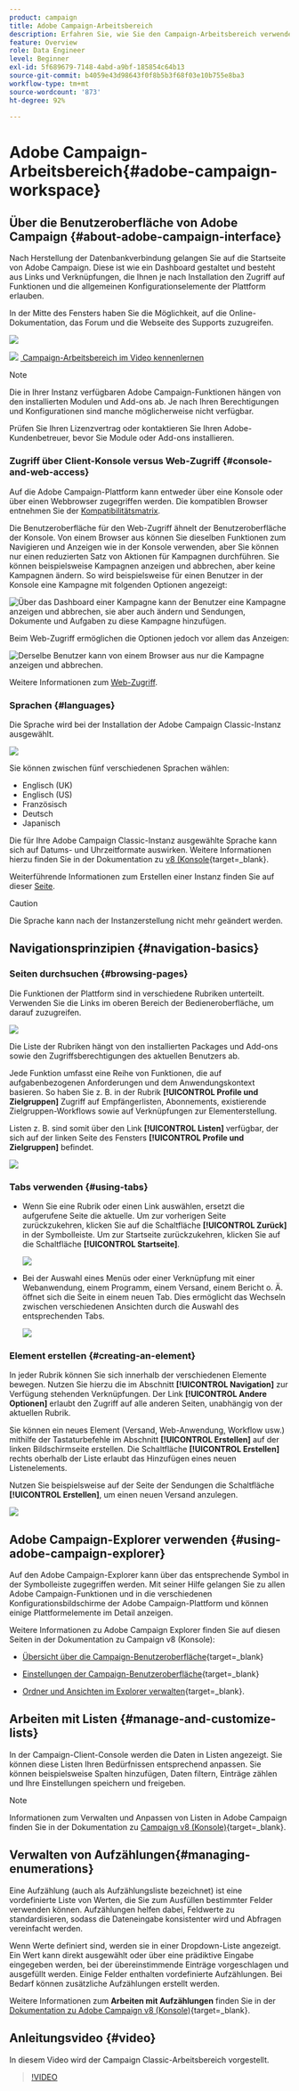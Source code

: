 ```yaml
---
product: campaign
title: Adobe Campaign-Arbeitsbereich
description: Erfahren Sie, wie Sie den Campaign-Arbeitsbereich verwenden und anpassen.
feature: Overview
role: Data Engineer
level: Beginner
exl-id: 5f689679-7148-4abd-a9bf-185854c64b13
source-git-commit: b4059e43d98643f0f8b5b3f68f03e10b755e8ba3
workflow-type: tm+mt
source-wordcount: '873'
ht-degree: 92%

---
```


# Adobe Campaign-Arbeitsbereich{#adobe-campaign-workspace}

## Über die Benutzeroberfläche von Adobe Campaign {#about-adobe-campaign-interface}

Nach Herstellung der Datenbankverbindung gelangen Sie auf die Startseite von Adobe Campaign. Diese ist wie ein Dashboard gestaltet und besteht aus Links und Verknüpfungen, die Ihnen je nach Installation den Zugriff auf Funktionen und die allgemeinen Konfigurationselemente der Plattform erlauben.

In der Mitte des Fensters haben Sie die Möglichkeit, auf die Online-Dokumentation, das Forum und die Webseite des Supports zuzugreifen.

![](assets/d_ncs_user_interface_home.png)

![](assets/do-not-localize/how-to-video.png) [&#x200B; Campaign-Arbeitsbereich im Video kennenlernen](#video)

>[!NOTE]
>
>Die in Ihrer Instanz verfügbaren Adobe Campaign-Funktionen hängen von den installierten Modulen und Add-ons ab. Je nach Ihren Berechtigungen und Konfigurationen sind manche möglicherweise nicht verfügbar.
>
>Prüfen Sie Ihren Lizenzvertrag oder kontaktieren Sie Ihren Adobe-Kundenbetreuer, bevor Sie Module oder Add-ons installieren.

### Zugriff über Client-Konsole versus Web-Zugriff {#console-and-web-access}

Auf die Adobe Campaign-Plattform kann entweder über eine Konsole oder über einen Webbrowser zugegriffen werden. Die kompatiblen Browser entnehmen Sie der [Kompatibilitätsmatrix](../../rn/using/compatibility-matrix.md#Browsers).

Die Benutzeroberfläche für den Web-Zugriff ähnelt der Benutzeroberfläche der Konsole. Von einem Browser aus können Sie dieselben Funktionen zum Navigieren und Anzeigen wie in der Konsole verwenden, aber Sie können nur einen reduzierten Satz von Aktionen für Kampagnen durchführen. Sie können beispielsweise Kampagnen anzeigen und abbrechen, aber keine Kampagnen ändern. So wird beispielsweise für einen Benutzer in der Konsole eine Kampagne mit folgenden Optionen angezeigt:

![Über das Dashboard einer Kampagne kann der Benutzer eine Kampagne anzeigen und abbrechen, sie aber auch ändern und Sendungen, Dokumente und Aufgaben zu diese Kampagne hinzufügen.](assets/operation_from_console.png)

Beim Web-Zugriff ermöglichen die Optionen jedoch vor allem das Anzeigen:

![Derselbe Benutzer kann von einem Browser aus nur die Kampagne anzeigen und abbrechen.](assets/operation_from_web.png)

Weitere Informationen zum [Web-Zugriff](../../campaign/using/accessing-marketing-campaigns.md#using-the-web-interface-).

### Sprachen {#languages}

Die Sprache wird bei der Installation der Adobe Campaign Classic-Instanz ausgewählt.

![](assets/language.png)

Sie können zwischen fünf verschiedenen Sprachen wählen:

* Englisch (UK)
* Englisch (US)
* Französisch
* Deutsch
* Japanisch

Die für Ihre Adobe Campaign Classic-Instanz ausgewählte Sprache kann sich auf Datums- und Uhrzeitformate auswirken. Weitere Informationen hierzu finden Sie in der Dokumentation zu [&#x200B; v8 (Konsole](https://experienceleague.adobe.com/de/docs/campaign/campaign-v8/new/campaign-ui#formats){target=_blank}.

Weiterführende Informationen zum Erstellen einer Instanz finden Sie auf dieser [Seite](../../installation/using/creating-an-instance-and-logging-on.md).

>[!CAUTION]
>
>Die Sprache kann nach der Instanzerstellung nicht mehr geändert werden.

## Navigationsprinzipien {#navigation-basics}

### Seiten durchsuchen {#browsing-pages}

Die Funktionen der Plattform sind in verschiedene Rubriken unterteilt. Verwenden Sie die Links im oberen Bereich der Bedieneroberfläche, um darauf zuzugreifen.

![](assets/overview_home.png)

Die Liste der Rubriken hängt von den installierten Packages und Add-ons sowie den Zugriffsberechtigungen des aktuellen Benutzers ab.

Jede Funktion umfasst eine Reihe von Funktionen, die auf aufgabenbezogenen Anforderungen und dem Anwendungskontext basieren. So haben Sie z. B. in der Rubrik **[!UICONTROL Profile und Zielgruppen]** Zugriff auf Empfängerlisten, Abonnements, existierende Zielgruppen-Workflows sowie auf Verknüpfungen zur Elementerstellung.

Listen z. B. sind somit über den Link **[!UICONTROL Listen]** verfügbar, der sich auf der linken Seite des Fensters **[!UICONTROL Profile und Zielgruppen]** befindet.

![](assets/recipient_list_overview.png)

### Tabs verwenden {#using-tabs}

* Wenn Sie eine Rubrik oder einen Link auswählen, ersetzt die aufgerufene Seite die aktuelle. Um zur vorherigen Seite zurückzukehren, klicken Sie auf die Schaltfläche **[!UICONTROL Zurück]** in der Symbolleiste. Um zur Startseite zurückzukehren, klicken Sie auf die Schaltfläche **[!UICONTROL Startseite]**.

  ![](assets/d_ncs_user_interface_back_home_buttons.png)

* Bei der Auswahl eines Menüs oder einer Verknüpfung mit einer Webanwendung, einem Programm, einem Versand, einem Bericht o. Ä. öffnet sich die Seite in einem neuen Tab. Dies ermöglicht das Wechseln zwischen verschiedenen Ansichten durch die Auswahl des entsprechenden Tabs.

  ![](assets/d_ncs_user_interface_tabs.png)

### Element erstellen {#creating-an-element}

In jeder Rubrik können Sie sich innerhalb der verschiedenen Elemente bewegen. Nutzen Sie hierzu die im Abschnitt **[!UICONTROL Navigation]** zur Verfügung stehenden Verknüpfungen. Der Link **[!UICONTROL Andere Optionen]** erlaubt den Zugriff auf alle anderen Seiten, unabhängig von der aktuellen Rubrik.

Sie können ein neues Element (Versand, Web-Anwendung, Workflow usw.) mithilfe der Tastaturbefehle im Abschnitt **[!UICONTROL Erstellen]** auf der linken Bildschirmseite erstellen. Die Schaltfläche **[!UICONTROL Erstellen]** rechts oberhalb der Liste erlaubt das Hinzufügen eines neuen Listenelements.

Nutzen Sie beispielsweise auf der Seite der Sendungen die Schaltfläche **[!UICONTROL Erstellen]**, um einen neuen Versand anzulegen.

![](assets/d_ncs_user_interface_tab_add_del.png)


## Adobe Campaign-Explorer verwenden {#using-adobe-campaign-explorer}

Auf den Adobe Campaign-Explorer kann über das entsprechende Symbol in der Symbolleiste zugegriffen werden. Mit seiner Hilfe gelangen Sie zu allen Adobe Campaign-Funktionen und in die verschiedenen Konfigurationsbildschirme der Adobe Campaign-Plattform und können einige Plattformelemente im Detail anzeigen.

Weitere Informationen zu Adobe Campaign Explorer finden Sie auf diesen Seiten in der Dokumentation zu Campaign v8 (Konsole):

* [Übersicht über die Campaign-Benutzeroberfläche](https://experienceleague.adobe.com/de/docs/campaign/campaign-v8/new/campaign-ui#ac-explorer-ui){target=_blank}

* [Einstellungen der Campaign-Benutzeroberfläche](https://experienceleague.adobe.com/de/docs/campaign/campaign-v8/config/configuration/ui-settings){target=_blank}

* [Ordner und Ansichten im Explorer verwalten](https://experienceleague.adobe.com/de/docs/campaign/campaign-v8/config/configuration/folders-and-views){target=_blank}.


## Arbeiten mit Listen {#manage-and-customize-lists}

In der Campaign-Client-Console werden die Daten in Listen angezeigt. Sie können diese Listen Ihren Bedürfnissen entsprechend anpassen. Sie können beispielsweise Spalten hinzufügen, Daten filtern, Einträge zählen und Ihre Einstellungen speichern und freigeben.

>[!NOTE]
>
>Informationen zum Verwalten und Anpassen von Listen in Adobe Campaign finden Sie in der Dokumentation zu [Campaign v8 (Konsole)](https://experienceleague.adobe.com/de/docs/campaign/campaign-v8/config/configuration/ui-settings#customize-lists){target=_blank}.

## Verwalten von Aufzählungen{#managing-enumerations}

Eine Aufzählung (auch als Aufzählungsliste bezeichnet) ist eine vordefinierte Liste von Werten, die Sie zum Ausfüllen bestimmter Felder verwenden können. Aufzählungen helfen dabei, Feldwerte zu standardisieren, sodass die Dateneingabe konsistenter wird und Abfragen vereinfacht werden.

Wenn Werte definiert sind, werden sie in einer Dropdown-Liste angezeigt. Ein Wert kann direkt ausgewählt oder über eine prädiktive Eingabe eingegeben werden, bei der übereinstimmende Einträge vorgeschlagen und ausgefüllt werden. Einige Felder enthalten vordefinierte Aufzählungen. Bei Bedarf können zusätzliche Aufzählungen erstellt werden.

Weitere Informationen zum **Arbeiten mit Aufzählungen** finden Sie in der [Dokumentation zu Adobe Campaign v8 (Konsole)](https://experienceleague.adobe.com/de/docs/campaign/campaign-v8/config/settings/enumerations){target=_blank}.

## Anleitungsvideo {#video}

In diesem Video wird der Campaign Classic-Arbeitsbereich vorgestellt.

>[!VIDEO](https://video.tv.adobe.com/v/39531?quality=12&captions=ger)
